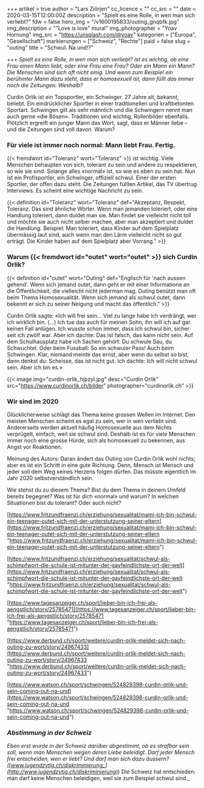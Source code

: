 +++
artikel = true
author = "Lars Ziörjen"
cc_licence = ""
cc_src = ""
date = 2020-03-15T12:00:00Z
description = "Spielt es eine Rolle, in wen man sich verliebt?"
fdw = false
hero_img = "/v1600195833/outing_gnqbfk.jpg"
img_description = "\"Love is love\" mural"
img_photographer = "Yoav Hornung"
img_src = "https://unsplash.com/@yoav"
kategorien = ["Europa", "Gesellschaft"]
markierungen = ["Schweiz", "Rechte"]
paid = false
slug = "outing"
title = "Schwul. Na und!?"

+++
_Spielt es eine Rolle, in wen man sich verliebt? Ist es wichtig, ob eine Frau einen Mann liebt, oder eine Frau eine Frau? Oder ein Mann ein Mann? Die Menschen sind sich oft nicht einig. Und wenn zum Beispiel ein berühmter Mann dazu steht, dass er homosexuell ist, dann füllt das immer noch die Zeitungen. Weshalb?_

Curdin Orlik ist ein Topsportler, ein Schwinger. 27 Jahre alt, bekannt, beliebt. Ein eindrücklicher Sportler in einer traditionellen und kraftbetonten Sportart. Schwingen gilt als sehr männlich und die Schwingern nennt man auch gerne «die Bösen». Traditionen sind wichtig, Rollenbilder ebenfalls. Plötzlich ergreift ein junger Mann das Wort, sagt, dass er Männer liebe – und die Zeitungen sind voll davon. Warum?

### Für viele ist immer noch normal: Mann liebt Frau. Fertig.

{{< fremdwort id="Toleranz" wort="Toleranz" >}} ist wichtig. Viele Menschen behaupten von sich, tolerant zu sein und andere zu respektieren, so wie sie sind. Solange alles «normal» ist, so wie es eben zu sein hat. Nun ist ein Profisportler, ein Schwinger, offiziell schwul. Einer der ersten Sportler, der offen dazu steht. Die Zeitungen füllten Artikel, das TV übertrug Interviews. Es scheint eine wichtige Nachricht zu sein.

{{< definition id="Toleranz" wort="Toleranz" def="Akzeptanz, Respekt, Toleranz. Das sind ähnliche Wörter. Wenn man jemanden toleriert, oder eine Handlung toleriert, dann duldet man sie. Man findet sie vielleicht nicht toll und möchte sie auch nicht selber machen, aber man akzeptiert und duldet die Handlung. Beispiel: Man toleriert, dass Kinder auf dem Spielplatz übermässig laut sind, auch wenn man den Lärm vielleicht nicht so gut erträgt. Die Kinder haben auf dem Spielplatz aber Vorrang." >}}

### Warum {{< fremdwort id="outet" wort="outet" >}} sich Curdin Orlik?

{{< definition id="outet" wort="Outing" def="Englisch für 'nach aussen gehend'. Wenn sich jemand outet, dann geht er mit einer Informatione an die Öffentlichkeit, die vielleicht nicht jederman mag. Outing benützt man oft beim Thema Homosexualität. Wenn sich jemand als schwul outet, dann bekennt er sich zu seiner Neigung und macht das öffentlich." >}}

Curdin Orlik sagte: «Ich will frei sein… Viel zu lange habe ich verdrängt, wer ich wirklich bin. (…) Ich tue das auch für meinen Sohn, ihn will ich auf gar keinen Fall anlügen. Ich wusste schon immer, dass ich schwul bin, sicher seit ich zwölf war. Aber ich dachte: Das ist falsch, das kann nicht sein. Auf dem Schulhausplatz habe ich Sachen gehört: Du schwule Sau, du Schwuchtel. Oder beim Fussball: So ein schwuler Pass! Auch beim Schwingen. Klar, niemand meinte das ernst, aber wenn du selbst so bist, dann denkst du: Scheisse, das ist nicht gut. Ich dachte: Ich will nicht schwul sein. Aber ich bin es.»

{{< image img="curdin-orlik_hjpzyl.jpg" desc="Curdin Orlik" src="https://www.curdinorlik.ch/bilder" photographer="curdinorlik.ch" >}}

### Wir sind im 2020

Glücklicherweise schlägt das Thema keine grossen Wellen im Internet. Den meisten Menschen scheint es egal zu sein, wer in wen verliebt sind. Andererseits werden aktuell häufig Homosexuelle aus dem Nichts verprügelt, einfach, weil sie schwul sind. Deshalb ist es für viele Menschen immer noch eine grosse Hürde, sich als homosexuell zu bekennen, aus Angst vor Reaktionen.

Meinung des Autors: Daran ändert das Outing von Curdin Orlik wohl nichts; aber es ist ein Schritt in eine gute Richtung. Denn, Mensch ist Mensch und jeder soll dem Weg seines Herzens folgen dürfen. Das müsste eigentlich im Jahr 2020 selbstverständlich sein.

Wie stehst du zu diesem Thema? Bist du dem Thema in deinem Umfeld bereits begegnet? Was ist für dich «normal» und warum? In welchen Situationen bist du tolerant? Oder auch nicht?

​[https://www.fritzundfraenzi.ch/erziehung/sexualitat/mami-ich-bin-schwul-ein-teenager-outet-sich-mit-der-unterstutzung-seiner-eltern](https://www.fritzundfraenzi.ch/erziehung/sexualitat/mami-ich-bin-schwul-ein-teenager-outet-sich-mit-der-unterstutzung-seiner-eltern "https://www.fritzundfraenzi.ch/erziehung/sexualitat/mami-ich-bin-schwul-ein-teenager-outet-sich-mit-der-unterstutzung-seiner-eltern")

[https://www.fritzundfraenzi.ch/erziehung/sexualitat/schwul-als-schimpfwort-die-schule-ist-mitunter-der-gayfeindlichste-ort-der-welt](https://www.fritzundfraenzi.ch/erziehung/sexualitat/schwul-als-schimpfwort-die-schule-ist-mitunter-der-gayfeindlichste-ort-der-welt "https://www.fritzundfraenzi.ch/erziehung/sexualitat/schwul-als-schimpfwort-die-schule-ist-mitunter-der-gayfeindlichste-ort-der-welt")

[https://www.tagesanzeiger.ch/sport/lieber-bin-ich-frei-als-aengstlich/story/25785471](https://www.tagesanzeiger.ch/sport/lieber-bin-ich-frei-als-aengstlich/story/25785471 "https://www.tagesanzeiger.ch/sport/lieber-bin-ich-frei-als-aengstlich/story/25785471")

[https://www.derbund.ch/sport/weitere/curdin-orlik-meldet-sich-nach-outing-zu-wort/story/24967433](https://www.derbund.ch/sport/weitere/curdin-orlik-meldet-sich-nach-outing-zu-wort/story/24967433 "https://www.derbund.ch/sport/weitere/curdin-orlik-meldet-sich-nach-outing-zu-wort/story/24967433")

[https://www.watson.ch/sport/schwingen/524829398-curdin-orlik-und-sein-coming-out-na-und](https://www.watson.ch/sport/schwingen/524829398-curdin-orlik-und-sein-coming-out-na-und "https://www.watson.ch/sport/schwingen/524829398-curdin-orlik-und-sein-coming-out-na-und")

### _Abstimmung in der Schweiz_

_Eben erst wurde in der Schweiz darüber abgestimmt, ob es strafbar sein soll, wenn man Menschen wegen deren Liebe beleidigt. Darf jeder Mensch frei entscheiden, wen er liebt? Und darf man sich dazu äussern? (_[_www.jugendzytig.ch/diskriminierung_](http://www.jugendzytig.ch/diskriminierung)_) Die Schweiz hat entschieden: man darf keine Menschen beleidigen, weil sie zum Beispiel schwul sind._